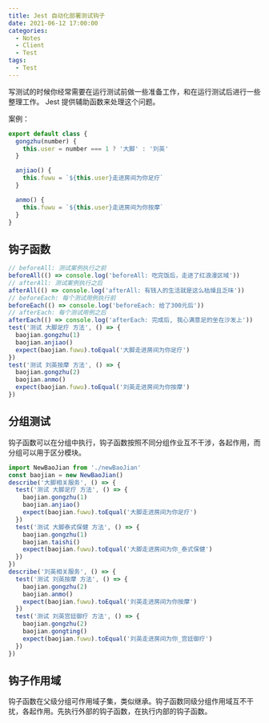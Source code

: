 ```yaml
---
title: Jest 自动化部署测试钩子
date: 2021-06-12 17:00:00
categories:
  - Notes
  - Client
  - Test
tags:
  - Test
---
```


写测试的时候你经常需要在运行测试前做一些准备工作，和在运行测试后进行一些整理工作。 Jest 提供辅助函数来处理这个问题。

<!-- more -->

案例：

~~~js
export default class {
  gongzhu(number) {
    this.user = number === 1 ? '大脚' : '刘英'
  }

  anjiao() {
    this.fuwu = `${this.user}走进房间为你足疗`
  }

  anmo() {
    this.fuwu = `${this.user}走进房间为你按摩`
  }
}
~~~

## 钩子函数

~~~js
// beforeAll: 测试案例执行之前
beforeAll(() => console.log('beforeAll: 吃完饭后，走进了红浪漫区域'))
// afterAll: 测试案例执行之后
afterAll(() => console.log('afterAll: 有钱人的生活就是这么枯燥且乏味'))
// beforeEach: 每个测试用例执行前
beforeEach(() => console.log('beforeEach: 给了300元后'))
// afterEach: 每个测试用例之后
afterEach(() => console.log('afterEach: 完成后, 我心满意足的坐在沙发上'))
test('测试 大脚足疗 方法', () => {
  baojian.gongzhu(1)
  baojian.anjiao()
  expect(baojian.fuwu).toEqual('大脚走进房间为你足疗')
})
test('测试 刘英按摩 方法', () => {
  baojian.gongzhu(2)
  baojian.anmo()
  expect(baojian.fuwu).toEqual('刘英走进房间为你按摩')
})
~~~

## 分组测试

钩子函数可以在分组中执行，钩子函数按照不同分组作业互不干涉，各起作用，而分组可以用于区分模块。

~~~js
import NewBaoJian from './newBaoJian'
const baojian = new NewBaoJian()
describe('大脚相关服务', () => {
  test('测试 大脚足疗 方法', () => {
    baojian.gongzhu(1)
    baojian.anjiao()
    expect(baojian.fuwu).toEqual('大脚走进房间为你足疗')
  })
  test('测试 大脚泰式保健 方法', () => {
    baojian.gongzhu(1)
    baojian.taishi()
    expect(baojian.fuwu).toEqual('大脚走进房间为你_泰式保健')
  })
})
describe('刘英相关服务', () => {
  test('测试 刘英按摩 方法', () => {
    baojian.gongzhu(2)
    baojian.anmo()
    expect(baojian.fuwu).toEqual('刘英走进房间为你按摩')
  })
  test('测试 刘英宫廷御疗 方法', () => {
    baojian.gongzhu(2)
    baojian.gongting()
    expect(baojian.fuwu).toEqual('刘英走进房间为你_宫廷御疗')
  })
})
~~~

## 钩子作用域

钩子函数在父级分组可作用域子集，类似继承。钩子函数同级分组作用域互不干扰，各起作用。先执行外部的钩子函数，在执行内部的钩子函数。
